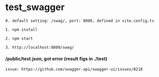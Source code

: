 # test_swagger

    0. default setting: /swag/, port: 8080, defined in vite.config.ts
    
    1. npm install

    2. npm start
    
    3. http://localhost:8080/swag/

#### /public/test.json, got error (result figs in ./test)

    issue: https://github.com/swagger-api/swagger-ui/issues/8218
